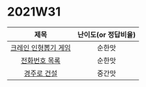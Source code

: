 # 2021W31

| 제목 | 난이도(or 정답비율) |
|:------:|:-----:|
| [크레인 인형뽑기 게임](https://programmers.co.kr/learn/courses/30/lessons/64061) | 순한맛 |
| [전화번호 목록](https://programmers.co.kr/learn/courses/30/lessons/42577) | 순한맛 |
| [경주로 건설](https://programmers.co.kr/learn/courses/30/lessons/67259) | 중간맛 |